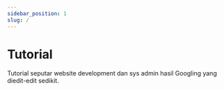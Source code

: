 ```yaml
---
sidebar_position: 1
slug: /
---
```


# Tutorial

Tutorial seputar website development dan sys admin hasil Googling yang diedit-edit sedikit.